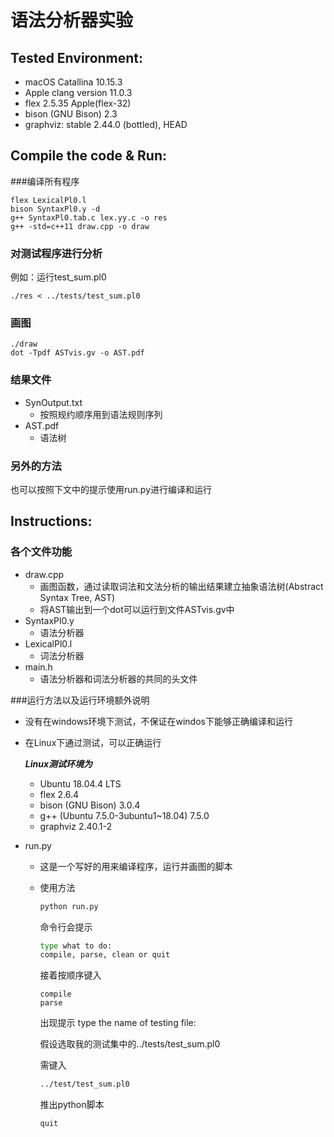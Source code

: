# 语法分析器实验

## Tested Environment:
- macOS Catallina 10.15.3
- Apple clang version 11.0.3
- flex 2.5.35 Apple(flex-32)
- bison (GNU Bison) 2.3
- graphviz: stable 2.44.0 (bottled), HEAD

## Compile the code & Run:

###编译所有程序

```shell
flex LexicalPl0.l
bison SyntaxPl0.y -d
g++ SyntaxPl0.tab.c lex.yy.c -o res
g++ -std=c++11 draw.cpp -o draw
```

### 对测试程序进行分析

例如：运行test_sum.pl0

```shell
./res < ../tests/test_sum.pl0
```

### 画图

```shell
./draw
dot -Tpdf ASTvis.gv -o AST.pdf
```

### 结果文件

* SynOutput.txt
  * 按照规约顺序用到语法规则序列
* AST.pdf
  * 语法树

### 另外的方法

也可以按照下文中的提示使用run.py进行编译和运行

## Instructions:

### 各个文件功能

* draw.cpp
  * 画图函数，通过读取词法和文法分析的输出结果建立抽象语法树(Abstract Syntax Tree, AST)
  * 将AST输出到一个dot可以运行到文件ASTvis.gv中
* SyntaxPl0.y
  * 语法分析器
* LexicalPl0.l
  * 词法分析器
* main.h
  * 语法分析器和词法分析器的共同的头文件

###运行方法以及运行环境额外说明

* 没有在windows环境下测试，不保证在windos下能够正确编译和运行

* 在Linux下通过测试，可以正确运行

     ***Linux测试环境为***

  * Ubuntu 18.04.4 LTS
  * flex 2.6.4
  * bison (GNU Bison) 3.0.4
  * g++ (Ubuntu 7.5.0-3ubuntu1~18.04) 7.5.0
  * graphviz 2.40.1-2

* run.py 

  * 这是一个写好的用来编译程序，运行并画图的脚本

  * 使用方法

    ```bash
    python run.py
    ```

    命令行会提示

    ```bash
    type what to do:
    compile, parse, clean or quit
    ```

    接着按顺序键入

    ```
    compile
    parse
    ```

    出现提示  type the name of testing file:

    假设选取我的测试集中的../tests/test_sum.pl0

    需键入

    ```bash
    ../test/test_sum.pl0
    ```

    推出python脚本

    ```
    quit
    ```

    

